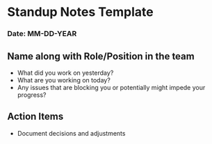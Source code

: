 # Standup Notes Template 
### Date: MM-DD-YEAR

## Name along with Role/Position in the team
- What did you work on yesterday?
- What are you working on today?
- Any issues that are blocking you or potentially might impede your progress?

## Action Items
- Document decisions and adjustments
